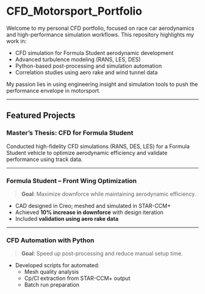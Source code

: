 # CFD_Motorsport_Portfolio

Welcome to my personal CFD portfolio, focused on race car aerodynamics and high-performance simulation workflows. This repository highlights my work in:

- CFD simulation for Formula Student aerodynamic development  
- Advanced turbulence modeling (RANS, LES, DES)  
- Python-based post-processing and simulation automation  
- Correlation studies using aero rake and wind tunnel data  

My passion lies in using engineering insight and simulation tools to push the performance envelope in motorsport.

---

## Featured Projects

### Master’s Thesis: CFD for Formula Student

Conducted high-fidelity CFD simulations (RANS, DES, LES) for a Formula Student vehicle to optimize aerodynamic efficiency and validate performance using track data.

---

### Formula Student – Front Wing Optimization

> **Goal**: Maximize downforce while maintaining aerodynamic efficiency.

- CAD designed in Creo; meshed and simulated in STAR-CCM+
- Achieved **10% increase in downforce** with design iteration
- Included **validation using aero rake data**

---

### CFD Automation with Python

> **Goal**: Speed up post-processing and reduce manual setup time.

- Developed scripts for automated:
  - Mesh quality analysis
  - Cp/Cl extraction from STAR-CCM+ output
  - Batch run preparation
